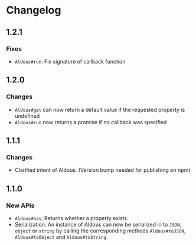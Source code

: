 Changelog
=========

1.2.1
-----

### Fixes

 - `Aldous#run`: Fix signature of callback function

1.2.0
-----

### Changes

  - `Aldous#get` can now return a default value if the requested property is undefined
  - `Aldous#run` now returns a promise if no callback was specified


1.1.1
-----

### Changes

  - Clarified intent of Aldous. (Version bump needed for publishing on npm)


1.1.0
-----


### New APIs

  - `Aldous#has`: Returns whether a property exists.
  - Serialization: An instance of Aldous can now be serialized in to `JSON`, `object` or `string` by calling the corresponding methods `Aldous#toJSON`, `Aldous#toObject` and `Aldous#toString`.
